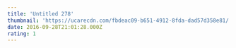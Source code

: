 ```yaml
---
title: 'Untitled 278'
thumbnail: 'https://ucarecdn.com/fbdeac09-b651-4912-8fda-dad57d358e81/'
date: 2016-09-28T21:01:28.000Z
rating: 1
---
```

